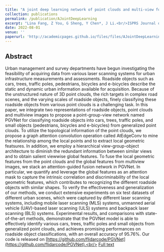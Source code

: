 ```yaml
---
title: "A joint deep learning network of point clouds and multi-view for roadside objects classification from LiDAR point clouds"
collection: publications
permalink: /publication/AJointDeepLearning
excerpt: "Lina Fang, Z You, G Sheng, Y Chen*, J Li.<br/>ISPRS Journal of Photogrammetry and Remote Sensing, August, 2022<br/><img src='/images/AJointDeepLearning.jpg'>"
date: 2022-08-01
venue: ''
paperurl: 'http://academicpages.github.io/files/files/AJointDeepLearning.pdf'
---
```

## Abstract
Urban management and survey departments have begun investigating the feasibility of acquiring data from various laser scanning systems for urban infrastructure measurements and assessments. Roadside objects such as cars, trees, traffic poles, pedestrians, bicycles and e-bicycles describe the static and dynamic urban information available for acquisition. Because of the unstructured nature of 3D point clouds, the rich targets in complex road scenes, and the varying scales of roadside objects, finely classifying these roadside objects from various point clouds is a challenging task. In this paper, we integrate two representations of roadside objects, point clouds and multiview images to propose a point-group-view network named PGVNet for classifying roadside objects into cars, trees, traffic poles, and small objects (pedestrians, bicycles and e-bicycles) from generalized point clouds. To utilize the topological information of the point clouds, we propose a graph attention convolution operation called AtEdgeConv to mine the relationship among the local points and to extract local geometric featsures. In addition, we employ a hierarchical view-group-object architecture to diminish the redundant information between similar views and to obtain salient viewwise global features. To fuse the local geometric features from the point clouds and the global features from multiview images, we stack an attention-guided fusion network in PGVNet. In particular, we quantify and leverage the global features as an attention mask to capture the intrinsic correlation and discriminability of the local geometric features, which contributes to recognizing the different roadside objects with similar shapes. To verify the effectiveness and generalization of our methods, we conduct extensive experiments on six test datasets of different urban scenes, which were captured by different laser scanning systems, including mobile laser scanning (MLS) systems, unmanned aerial vehicle (UAV)-based laser scanning (ULS) systems and backpack laser scanning (BLS) systems. Experimental results, and comparisons with state-of-the-art methods, demonstrate that the PGVNet model is able to effectively identify various cars, trees, traffic poles and small objects from generalized point clouds, and achieves promising performances on roadside object classifications, with an overall accuracy of 95.76%. Our code is released on [https://github.com/flidarcode/PGVNet](https://github.com/flidarcode/PGVNet).<br/>
[Full text](https://doi.org/10.1016/j.isprsjprs.2022.08.022)

